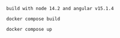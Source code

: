 ```
build with node 14.2 and angular v15.1.4
```

```
docker compose build
```

```
docker compose up
```